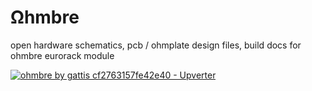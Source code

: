# Ωhmbre
open hardware schematics, pcb / ohmplate design files, build docs for ohmbre eurorack module

[![ohmbre by gattis cf2763157fe42e40 - Upverter](https://upverter.com/gattis/cf2763157fe42e40/ohmbre/embed_img/15403995910000/)](https://upverter.com/gattis/cf2763157fe42e40/ohmbre/#/)
